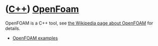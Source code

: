 # ([C++](Cpp.md)) [OpenFoam](CppOpenFoam.md)

OpenFOAM is a C++ tool, see [the Wikipedia page about OpenFOAM](https://en.wikipedia.org/wiki/OpenFOAM) for details.

 * [OpenFOAM examples](https://github.com/richelbilderbeek/OpenFoamExamples)

 
